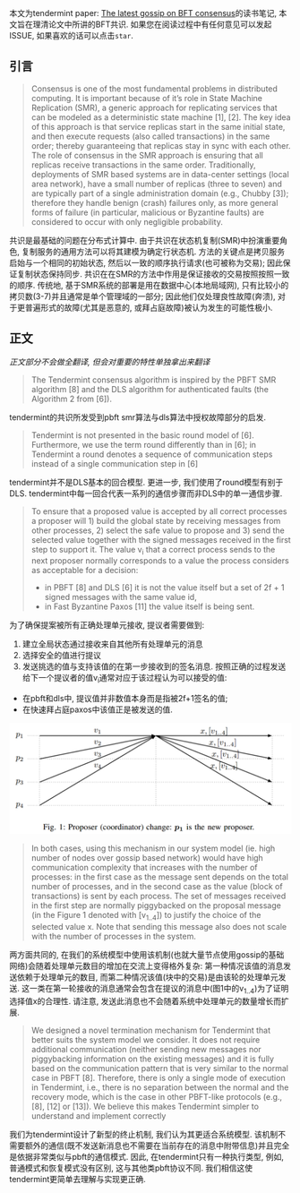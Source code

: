 本文为tendermint paper: [The latest gossip on BFT consensus](https://www.researchgate.net/publication/326412260_The_latest_gossip_on_BFT_consensus)的读书笔记, 本文旨在理清论文中所讲的BFT共识. 如果您在阅读过程中有任何意见可以发起ISSUE, 如果喜欢的话可以点击`star`.

## 引言

>Consensus is one of the most fundamental problems in distributed computing. It is important because of it’s role in State Machine Replication (SMR), a generic approach for replicating services that can be modeled as a deterministic state machine [1], [2]. The key idea of this approach is that service replicas start in the same initial state, and then execute requests (also called transactions) in the same order; thereby guaranteeing that replicas stay in sync with each other. The role of consensus in the SMR approach is ensuring that all replicas receive transactions in the same order. Traditionally, deployments of SMR based systems are in data-center settings (local area network), have a small number of replicas (three to seven) and are typically part of a single administration domain (e.g., Chubby [3]); therefore they handle benign (crash) failures only, as more general forms of failure (in particular, malicious or Byzantine faults) are considered to occur with only negligible probability.

共识是最基础的问题在分布式计算中. 由于共识在状态机复制(SMR)中扮演重要角色, 复制服务的通用方法可以将其建模为确定行状态机. 方法的关键点是拷贝服务启始与一个相同的初始状态, 然后以一致的顺序执行请求(也可被称为交易); 因此保证复制状态保持同步. 共识在在SMR的方法中作用是保证接收的交易按照按照一致的顺序. 传统地, 基于SMR系统的部署是用在数据中心(本地局域网), 只有比较小的拷贝数(3-7)并且通常是单个管理域的一部分; 因此他们仅处理良性故障(奔溃), 对于更普遍形式的故障(尤其是恶意的, 或拜占庭故障)被认为发生的可能性极小.

## 正文

*正文部分不会做全翻译, 但会对重要的特性单独拿出来翻译*

> The Tendermint consensus algorithm is inspired by the PBFT SMR algorithm [8] and the DLS algorithm for authenticated faults (the Algorithm 2 from [6]).

tendermint的共识所发受到pbft smr算法与dls算法中授权故障部分的启发. 

>Tendermint is not presented in the basic round model of [6]. Furthermore, we use the term round differently than in [6]; in Tendermint a round denotes a sequence of communication steps instead of a single communication step in [6]

tendermint并不是DLS基本的回合模型. 更进一步, 我们使用了round模型有别于DLS. tendermint中每一回合代表一系列的通信步骤而非DLS中的单一通信步骤.

>To ensure that a proposed value is accepted by all correct processes a proposer will 1) build the global state by receiving messages from other processes, 2) select the safe value to propose and 3) send the selected value together with the signed messages received in the first step to support it. The value v<sub>i</sub> that a correct process sends to the next proposer normally corresponds to a value the process considers as acceptable for a decision:
>* in PBFT [8] and DLS [6] it is not the value itself but a set of 2f + 1 signed messages with the same value id,
>* in Fast Byzantine Paxos [11] the value itself is being sent.

为了确保提案被所有正确处理单元接收, 提议者需要做到:
1. 建立全局状态通过接收来自其他所有处理单元的消息
2. 选择安全的值进行提议
3. 发送挑选的值与支持该值的在第一步接收到的签名消息.
按照正确的过程发送给下一个提议者的值v<sub>i</sub>通常对应于该过程认为可以接受的值:
* 在pbft和dls中, 提议值并非数值本身而是指被2f+1签名的值;
* 在快速拜占庭paxos中该值正是被发送的值.

![](./proposer_change.png)

>In both cases, using this mechanism in our system model (ie. high number of nodes over gossip based network) would have high communication complexity that increases with the number of processes: in the first case as the message sent depends on the total number of processes, and in the second case as the value (block of transactions) is sent by each process. The set of messages received in the first step are normally piggybacked on the proposal message (in the Figure 1 denoted with [v<sub>1..4</sub>]) to justify the choice of the selected value x. Note that sending this message also does not scale with the number of processes in the system.

两方面共同的, 在我们的系统模型中使用该机制(也就大量节点使用gossip的基础网络)会随着处理单元数目的增加在交流上变得格外复杂: 第一种情况该值的消息发送依赖于处理单元的数目, 而第二种情况该值(块中的交易)是由该轮的处理单元发送. 这一类在第一轮接收的消息通常会包含在提议的消息中(图1中的v<sub>1..4</sub>)为了证明选择值x的合理性. 请注意, 发送此消息也不会随着系统中处理单元的数量增长而扩展.

>We designed a novel termination mechanism for Tendermint that better suits the system model we consider. It does not require additional communication (neither sending new messages nor piggybacking information on the existing messages) and it is fully based on the communication pattern that is very similar to the normal case in PBFT [8]. Therefore, there is only a single mode of execution in Tendermint, i.e., there is no separation between the normal and the recovery mode, which is the case in other PBFT-like protocols (e.g., [8], [12] or [13]). We believe this makes Tendermint simpler to understand and implement correctly

我们为tendermint设计了新型的终止机制, 我们认为其更适合系统模型. 该机制不需要额外的通信(既不发送新消息也不需要在当前存在的消息中附带信息)并且完全是依据非常类似与pbft的通信模式. 因此, 在tendermint只有一种执行类型, 例如, 普通模式和恢复模式没有区别, 这与其他类pbft协议不同. 我们相信这使tendermint更简单去理解与实现更正确.


